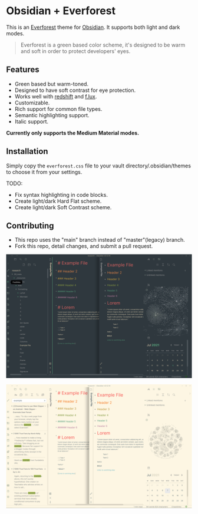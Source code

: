 # Obsidian + Everforest

This is an [Everforest](https://github.com/sainnhe/everforest-vscode) theme for
[Obsidian](https://obsidian.md). It supports both light and dark modes.

> Everforest is a green based color scheme, it's designed to be warm and soft in order to protect developers' eyes.

## Features

- Green based but warm-toned.
- Designed to have soft contrast for eye protection.
- Works well with [redshift](https://github.com/jonls/redshift) and [f.lux](https://justgetflux.com).
- Customizable.
- Rich support for common file types.
- Semantic highlighting support.
- Italic support.

**Currently only supports the Medium Material modes.**
## Installation
Simply copy the `everforest.css` file to your vault directory/.obsidian/themes to choose it from your settings.

TODO:
- Fix syntax highlighting in code blocks.
- Create light/dark Hard Flat scheme.
- Create light/dark Soft Contrast scheme.

## Contributing
- This repo uses the "main" branch instead of "master"(legacy) branch.
- Fork this repo, detail changes, and submit a pull request.


![](dark_v2.1.png)

![](light_v2.png)